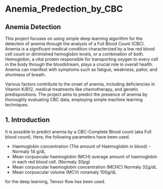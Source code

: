 # Anemia_Predection_by_CBC

## Anemia Detection
This project focuses on using simple deep learning algorithm for the detection of anemia through the analysis of a Full Blood Count (CBC). Anemia is a significant medical condition characterized by a low red blood cell count or diminished hemoglobin levels, or a combination of both. Hemoglobin, a vital protein responsible for transporting oxygen to every cell in the body through the bloodstream, plays a crucial role in overall health. Anemia can manifest with symptoms such as fatigue, weakness, pallor, and shortness of breath.

Various factors contribute to the onset of anemia, including deficiencies in Vitamin K/B12, medical treatments like chemotherapy, and genetic predispositions. The project aims to predict the presence of anemia by thoroughly evaluating CBC data, employing simple machine learning techniques.

## 1. Introduction

It is possible to predict anemia by a CBC-Complete Blood count (aka Full blood count). Here, the following parameters have been used.
* Haemoglobin concentration (The amount of Haemoglobin in blood) - Normaly 14 g/dL
* Mean corpuscular haemoglobin (MCH) average amount of haemoglobin in each red blood cell. (Normaly 30pg)
* Mean corpuscular haemoglobin concentration (MCHC) Normaly 32g/dL
* Mean corpuscular volume (MCV) noramaly 100g/dL

for the deep learning, Tensor flow has been used.
